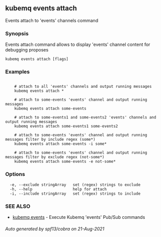 ## kubemq events attach

Events attach to 'events' channels command

### Synopsis

Events attach command allows to display 'events' channel content for debugging proposes

```
kubemq events attach [flags]
```

### Examples

```

	# attach to all 'events' channels and output running messages
	kubemq events attach *
	
	# attach to some-events 'events' channel and output running messages
	kubemq events attach some-events

	# attach to some-events1 and some-events2 'events' channels and output running messages
	kubemq events attach some-events1 some-events2 

	# attach to some-events 'events' channel and output running messages filter by include regex (some*)
	kubemq events attach some-events -i some*

	# attach to some-events 'events' channel and output running messages filter by exclude regex (not-some*)
	kubemq events attach some-events -e not-some*

```

### Options

```
  -e, --exclude stringArray   set (regex) strings to exclude
  -h, --help                  help for attach
  -i, --include stringArray   set (regex) strings to include
```

### SEE ALSO

* [kubemq events](kubemq_events.md)	 - Execute Kubemq 'events' Pub/Sub commands

###### Auto generated by spf13/cobra on 21-Aug-2021
